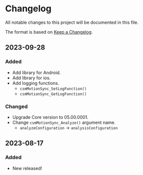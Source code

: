 # Changelog

All notable changes to this project will be documented in this file.

The format is based on [Keep a Changelog](https://keepachangelog.com/en/1.0.0/).


## 2023-09-28

### Added

* Add library for Android.
* Add library for ios.
* Add logging functions.
  * `csmMotionSync_SetLogFunction()`
  * `csmMotionSync_GetLogFunction()`


### Changed

* Upgrade Core version to 05.00.0001.
* Change `csmMotionSync_Analyze()` argument name.
  * `analyzeConfiguration` -> `analysisConfiguration`


## 2023-08-17

### Added

* New released!
